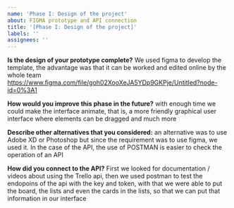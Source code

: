 ```yaml
---
name: 'Phase I: Design of the project'
about: FIGMA prototype and API connection
title: '[Phase I: Design of the project]'
labels: ''
assignees: ''
---
```


**Is the design of your prototype complete?**
We used figma to develop the template, the advantage was that it can be worked and edited online by the whole team
https://www.figma.com/file/goh02XooXeJA5YDp9GKPje/Untitled?node-id=0%3A1

**How would you improve this phase in the future?**
with enough time we could make the interface animate, that is, a more friendly graphical user interface where elements can be dragged and much more

**Describe other alternatives that you considered:**
an alternative was to use Adobe XD or Photoshop but since the requirement was to use figma, we used it.
In the case of the API, the use of POSTMAN is easier to check the operation of an API

**How did you connect to the API?**
First we looked for documentation / videos about using the Trello api, then we used postman to test the endopoins of the api with the key and token, with that we were able to put the board, the lists and even the cards in the lists, so that we can put that information in our interface
